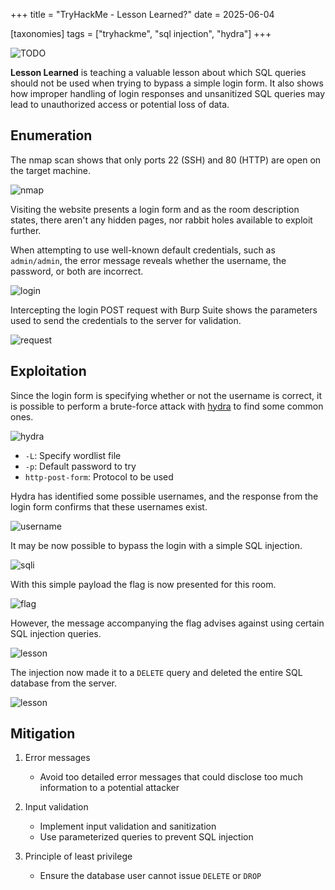+++
title = "TryHackMe - Lesson Learned?"
date = 2025-06-04

[taxonomies]
tags = ["tryhackme", "sql injection", "hydra"]
+++

![TODO](/pictures/articles/thm/lesson-learned/00-cover.png)

**Lesson Learned** is teaching a valuable lesson about which SQL queries should
not be used  when trying to bypass a simple login form. It also shows how
improper handling of login responses and unsanitized SQL queries may lead to
unauthorized access or potential loss of data.


<!-- more -->


## Enumeration

<!-- Enumeration {{{-->

The nmap scan shows that only ports 22 (SSH) and 80 (HTTP) are open
on the target machine.

![nmap](/pictures/articles/thm/lesson-learned/01-nmap.png)

Visiting the website presents a login form and as the room description states,
there aren't any hidden pages, nor rabbit holes available to exploit further.

When attempting to use well-known default credentials, such as `admin/admin`,
the error message reveals whether the username, the password,
or both are incorrect.

![login](/pictures/articles/thm/lesson-learned/02-login.png)

Intercepting the login POST request with Burp Suite shows the parameters used to
send the credentials to the server for validation.

![request](/pictures/articles/thm/lesson-learned/03-request.png)

<!-- }}} -->

## Exploitation

<!-- Exploitation {{{-->

Since the login form is specifying whether or not the username is correct,
it is possible to perform a brute-force attack with
[hydra](https://github.com/vanhauser-thc/thc-hydra)
to find some common ones.

![hydra](/pictures/articles/thm/lesson-learned/04-hydra.png)

- `-L`: Specify wordlist file
- `-p`: Default password to try
- `http-post-form`: Protocol to be used

Hydra has identified some possible usernames,
and the response from the login form confirms that these usernames exist.

![username](/pictures/articles/thm/lesson-learned/05-username.png)

It may be now possible to bypass the login with a simple SQL injection.

![sqli](/pictures/articles/thm/lesson-learned/06-sqli.png)

With this simple payload the flag is now presented for this room.

![flag](/pictures/articles/thm/lesson-learned/07-flag.png)

However, the message accompanying the flag advises against using certain SQL
injection queries.

![lesson](/pictures/articles/thm/lesson-learned/08-lesson.png)

The injection now made it to a `DELETE` query and deleted the entire
SQL database from the server.

![lesson](/pictures/articles/thm/lesson-learned/09-lesson-1.png)

<!-- }}} -->

## Mitigation

<!-- Mitigation {{{-->
1. Error messages
    - Avoid too detailed error messages that could disclose too much information
    to a potential attacker

2. Input validation
    - Implement input validation and sanitization
    - Use parameterized queries to prevent SQL injection

3. Principle of least privilege
    - Ensure the database user cannot issue `DELETE` or `DROP`
<!-- }}} -->
